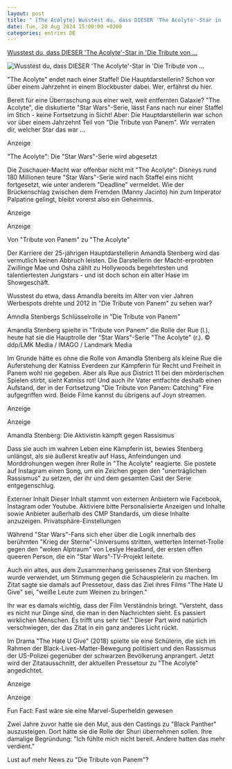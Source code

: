 ```yaml
---
layout: post
title: " [The Acolyte] Wusstest du, dass DIESER 'The Acolyte'-Star in 'Die Tribute von ..."
date: Tue, 20 Aug 2024 15:00:00 +0200
categories: entries DE
---
```

[Wusstest du, dass DIESER 'The Acolyte'-Star in 'Die Tribute von ...](https://www.prosieben.de/themen/filme-serien/news/wusstest-du-dass-dieser-the-acolyte-star-in-die-tribute-von-panem-mitspielte-420597)

![Wusstest du, dass DIESER 'The Acolyte'-Star in 'Die Tribute von ...](https://mim.p7s1.io/pis/ld/5b87zChLCVyZ-c1vEwXZAanB-DJ78rnq2V2gRWTHzVV6NywNWMSJCEGmZ4YSENP-WRL0b9lo2zmFQh7b4mEwbqqai_EYZn3wEy45zo_mlL44ZKxuZ-QoOEaYcI6d5gTDprLkxiEnTFA/profile:original?w=1024)

"The Acolyte" endet nach einer Staffel! Die Hauptdarstellerin? Schon vor über einem Jahrzehnt in einem Blockbuster dabei. Wer, erfährst du hier.

Bereit für eine Überraschung aus einer weit, weit entfernten Galaxie? "The Acolyte", die diskutierte "Star Wars"-Serie, lässt Fans nach nur einer Staffel im Stich - keine Fortsetzung in Sicht! Aber: Die Hauptdarstellerin war schon vor über einem Jahrzehnt Teil von "Die Tribute von Panem". Wir verraten dir, welcher Star das war ...

Anzeige

"The Acolyte": Die "Star Wars"-Serie wird abgesetzt

Die Zuschauer-Macht war offenbar nicht mit "The Acolyte": Disneys rund 180 Millionen teure "Star Wars"-Serie wird nach Staffel eins nicht fortgesetzt, wie unter anderem "Deadline" vermeldet. Wie der Brückenschlag zwischen dem Fremden (Manny Jacinto) hin zum Imperator Palpatine gelingt, bleibt vorerst also ein Geheimnis.

Anzeige

Anzeige

Von "Tribute von Panem" zu "The Acolyte"

Der Karriere der 25-jährigen Hauptdarstellerin Amandla Stenberg wird das vermutlich keinen Abbruch leisten. Die Darstellerin der Macht-erprobten Zwillinge Mae und Osha zählt zu Hollywoods begehrtesten und talentiertesten Jungstars - und ist doch schon ein alter Hase im Showgeschäft.

Wusstest du etwa, dass Amandla bereits im Alter von vier Jahren Werbespots drehte und 2012 in "Die Tribute von Panem" zu sehen war?

Amndla Stenbergs Schlüsselrolle in "Die Tribute von Panem"

Amandla Stenberg spielte in "Tribute von Panem" die Rolle der Rue (l.), heute hat sie die Hauptrolle der "Star Wars"-Serie "The Acolyte" (r.). © ddp/LMK Media / IMAGO / Landmark Media

Im Grunde hätte es ohne die Rolle von Amandla Stenberg als kleine Rue die Auferstehung der Katniss Everdeen zur Kämpferin für Recht und Freiheit in Panem wohl nie gegeben. Aber als Rue aus District 11 bei den mörderischen Spielen stirbt, sieht Katniss rot! Und auch ihr Vater entfachte deshalb einen Aufstand, der in der Fortsetzung "Die Tribute von Panem: Catching" Fire aufgegriffen wird. Beide Filme kannst du übrigens auf Joyn streamen.

Anzeige

Anzeige

Amandla Stenberg: Die Aktivistin kämpft gegen Rassismus

Dass sie auch im wahren Leben eine Kämpferin ist, bewies Stenberg unlängst, als sie äußerst kreativ auf Hass, Anfeindungen und Morddrohungen wegen ihrer Rolle in "The Acolyte" reagierte. Sie postete auf Instagram einen Song, um ein Zeichen gegen den "unerträglichen Rassismus" zu setzen, der ihr und dem gesamten Cast der Serie entgegenschlug.

Externer Inhalt Dieser Inhalt stammt von externen Anbietern wie Facebook, Instagram oder Youtube. Aktiviere bitte Personalisierte Anzeigen und Inhalte sowie Anbieter außerhalb des CMP Standards, um diese Inhalte anzuzeigen. Privatsphäre-Einstellungen

Während "Star Wars"-Fans sich eher über die Logik innerhalb des berühmten "Krieg der Sterne"-Universums stritten, wetterten Internet-Trolle gegen den "woken Alptraum" von Leslye Headland, der ersten offen queeren Person, die ein "Star Wars"-TV-Projekt leitete.

Auch ein altes, aus dem Zusammenhang gerissenes Zitat von Stenberg wurde verwendet, um Stimmung gegen die Schauspielerin zu machen. Im Zitat sagte sie damals auf Pressetour, dass das Ziel ihres Films "The Hate U Give" sei, "weiße Leute zum Weinen zu bringen."

Ihr war es damals wichtig, dass der Film Verständnis bringt. "Versteht, dass es nicht nur Dinge sind, die man in den Nachrichten sieht. Es passiert wirklichen Menschen. Es trifft uns sehr tief." Dieser Part wird natürlich verschwiegen, der das Zitat in ein ganz anderes Licht rückt.

Im Drama "The Hate U Give" (2018) spielte sie eine Schülerin, die sich im Rahmen der Black-Lives-Matter-Bewegung politisiert und den Rassismus der US-Polizei gegenüber der schwarzen Bevölkerung anprangert. Jetzt wird der Zitatausschnitt, der aktuellen Pressetour zu "The Acolyte" angedichtet.

Anzeige

Anzeige

Fun Fact: Fast wäre sie eine Marvel-Superheldin gewesen

Zwei Jahre zuvor hatte sie den Mut, aus den Castings zu "Black Panther" auszusteigen. Dort hätte sie die Rolle der Shuri übernehmen sollen. Ihre damalige Begründung: "Ich fühlte mich nicht bereit. Andere hatten das mehr verdient."

Lust auf mehr News zu "Die Tribute von Panem"?

